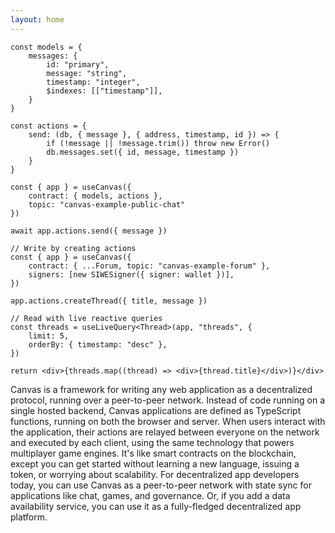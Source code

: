 ```yaml
---
layout: home
---
```


<HeroRow text="The multiplayer computing platform for the decentralized web" image="/graphic_mainframe_4.png" tagline="A peer-to-peer stack for building web applications as decentralized protocols, with no blockchains required." v-bind:bullets="['Realtime sync for libp2p and signed data', 'Embedded SQLite + IndexedDB', 'Fully programmable in TypeScript + EVM']">
  <HeroAction theme="brand big" text="Tutorial" href="/1-introduction" />
  <HeroAction theme="alt big" text="API Docs" href="/readme-core" />
</HeroRow>

<!--
<FeatureRow title="Demo">
  <FeatureCard title="Messaging" details="Deploy simple applications like chat & copresence." />
  <FeatureCard title="CausalDB" details="Write complex application backends in TypeScript, in your current workflow." />
  <FeatureCard title="CausalVM" details="Build immutable applications, with code and data stored on IPFS data structures."/>
</FeatureRow>
-->

<DemoToggle v-bind:options="['Messaging', 'Gaming']" defaultOption="Messaging"></DemoToggle>

<DemoCell />

```tsx:Messaging preview
const models = {
	messages: {
		id: "primary",
		message: "string",
		timestamp: "integer",
		$indexes: [["timestamp"]],
	}
}

const actions = {
	send: (db, { message }, { address, timestamp, id }) => {
		if (!message || !message.trim()) throw new Error()
		db.messages.set({ id, message, timestamp })
	}
}

const { app } = useCanvas({
	contract: { models, actions },
	topic: "canvas-example-public-chat"
})

await app.actions.send({ message })
```

```tsx:Gaming preview
// Write by creating actions
const { app } = useCanvas({
	contract: { ...Forum, topic: "canvas-example-forum" },
	signers: [new SIWESigner({ signer: wallet })],
})

app.actions.createThread({ title, message })

// Read with live reactive queries
const threads = useLiveQuery<Thread>(app, "threads", {
	limit: 5,
	orderBy: { timestamp: "desc" },
})

return <div>{threads.map((thread) => <div>{thread.title}</div>)}</div>
```

<TextRow title="About Canvas">
  <TextItem>Canvas is a framework for writing any web application as a decentralized protocol, running over a peer-to-peer network.</TextItem>
  <TextItem>Instead of code running on a single hosted backend, Canvas applications are defined as TypeScript functions, running on both the browser and server.</TextItem>
  <TextItem>When users interact with the application, their actions are relayed between everyone on the network and executed by each client, using the same technology that powers multiplayer game engines.</TextItem>
  <TextItem>It's like smart contracts on the blockchain, except you can get started without learning a new language, issuing a token, or worrying about scalability.</TextItem>
  <TextItem>For decentralized app developers today, you can use Canvas as a peer-to-peer network with state sync for applications like chat, games, and governance. Or, if you add a data availability service, you can use it as a fully-fledged decentralized app platform.</TextItem>
</TextRow>

<FeatureRow title="Interoperable Everywhere" detail="Canvas supports any cryptographically verifiable authentication strategy, including Web3 wallets, W3C DIDs, and even Apple & Google SSO. You can write your own custom adapters to support other authorization methods.">
  <FeatureCard title="Sign in with Wallet" details="Log in with a Web3 wallet from Ethereum. Also supports other chains like Cosmos, Solana, and Polkadot." linkText="Available today" />
  <FeatureCard title="Sign in with Bluesky" details="Log in with your decentralized identity from the Bluesky PLC network."/>
  <FeatureCard title="Sign in with OpenID" details="Log in trustlessly with Google, Apple, or other SSO providers, using zero-knowledge proofs." soon="Coming soon"/>
</FeatureRow>

<FeatureRow title="Built on Real-Time Collaboration" detail="Canvas is built on a realtime multiplayer database, that uses the same technology that powers Google Docs and Figma. We've abstracted away most of the complexity in these open-source modules below.">
  <FeatureCard title="Okra" details="A deterministic Prolly-tree that allows fast sync between ordered sets of actions." link="https://github.com/canvasxyz/okra" linkText="Github" secondaryLink="https://joelgustafson.com/posts/2023-05-04/merklizing-the-key-value-store-for-fun-and-profit" secondaryLinkText="Blog Post"/>
  <FeatureCard title="GossipLog" details="A decentralized, authenticated multiwriter log that allows functions to retrieve data from the past." link="https://github.com/canvasxyz/canvas/tree/main/packages/gossiplog" soon="Blog post coming soon"/>
  <FeatureCard title="ModelDB" details="A cross-platform relational database wrapper, supporting IndexedDB and SQLite." link="https://github.com/canvasxyz/canvas/tree/main/packages/modeldb"/>
  <FeatureCard title="Persister" details="A bundler that persists individual actions to Arweave, and rebundles them for efficient later retrieval." link="https://github.com/canvasxyz/canvas/tree/main/packages/persister-arweave"/>
</FeatureRow>

<HomepageFooter />
